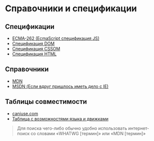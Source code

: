 # Справочники и спецификации

## Спецификации

- [ECMA-262 (EcmaScript спецификация JS)](https://www.ecma-international.org/publications/standards/Ecma-262.htm)
- [Спецификация DOM](https://dom.spec.whatwg.org)
- [Спецификация CSSOM](https://www.w3.org/TR/cssom-1/)
- [Спецификация HTML](https://html.spec.whatwg.org)

## Справочники

- [MDN](https://developer.mozilla.org/ru/docs/Web/JavaScript/Reference)
- [MSDN (Если вдруг пришлось иметь дело с IE)](http://msdn.microsoft.com/)

## Таблицы совместимости

- [caniuse.com](http://caniuse.com)
- [Таблица с возможностями языка и движками](https://kangax.github.io/compat-table)

> Для поиска чего-либо обычно удобно использовать интернет-поиск со словами 
> «WHATWG [термин]» или «MDN [термин]»
